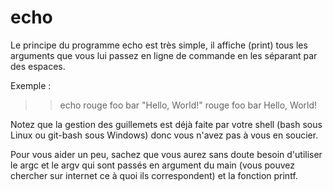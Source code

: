 # echo
Le principe du programme echo est très simple, il affiche (print) tous les arguments que vous lui passez en ligne de commande en les séparant par des espaces.

Exemple :
>> echo rouge foo bar "Hello, World!"
rouge foo bar Hello, World!

Notez que la gestion des guillemets est déjà faite par votre shell (bash sous Linux ou git-bash sous Windows) donc vous n'avez pas à vous en soucier.

Pour vous aider un peu, sachez que vous aurez sans doute besoin d'utiliser le argc et le argv qui sont passés en argument du main (vous pouvez chercher sur internet ce à quoi ils correspondent) et la fonction printf.
